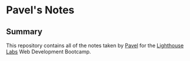 # Pavel's Notes

## Summary 

This repository contains all of the notes taken by [Pavel](https://github.com/pavel-piatetskii) for the [Lighthouse Labs](http://lighthouselabs.ca/) Web Development Bootcamp.